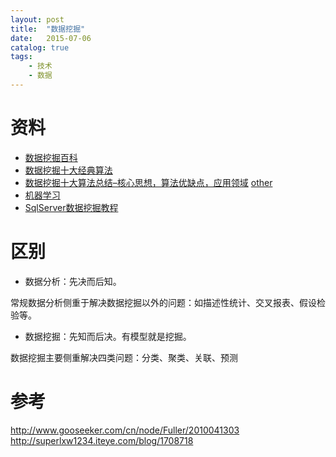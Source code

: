 ```yaml
---
layout: post
title:  "数据挖掘"
date:   2015-07-06
catalog: true
tags:
    - 技术
    - 数据
---
```


# 资料
- [数据挖掘百科](http://baike.baidu.com/view/7893.htm)
- [数据挖掘十大经典算法](http://blog.csdn.net/aladdina/article/details/4141177)
- [数据挖掘十大算法总结–核心思想，算法优缺点，应用领域](http://blog.csdn.net/iemyxie/article/details/40736773)
[other](http://itindex.net/detail/49268-%E6%95%B0%E6%8D%AE%E6%8C%96%E6%8E%98-%E7%BB%8F%E5%85%B8-%E7%AE%97%E6%B3%95)
- [机器学习](http://www.cnblogs.com/tornadomeet/p/3395593.html)
- [SqlServer数据挖掘教程](http://club.topsage.com/thread-162737-1-1.html)

# 区别
- 数据分析：先决而后知。

常规数据分析侧重于解决数据挖掘以外的问题：如描述性统计、交叉报表、假设检验等。

- 数据挖掘：先知而后决。有模型就是挖掘。

数据挖掘主要侧重解决四类问题：分类、聚类、关联、预测

# 参考
http://www.gooseeker.com/cn/node/Fuller/2010041303
http://superlxw1234.iteye.com/blog/1708718
